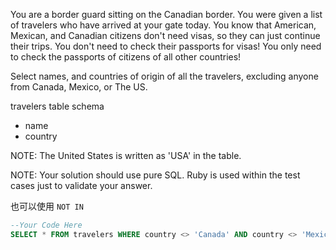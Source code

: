 You are a border guard sitting on the Canadian border. You were given a list of travelers who have arrived at your gate today. You know that American, Mexican, and Canadian citizens don't need visas, so they can just continue their trips. You don't need to check their passports for visas! You only need to check the passports of citizens of all other countries!

Select names, and countries of origin of all the travelers, excluding anyone from Canada, Mexico, or The US.

travelers table schema

- name
- country

NOTE: The United States is written as 'USA' in the table.

NOTE: Your solution should use pure SQL. Ruby is used within the test cases just to validate your answer.



也可以使用 `NOT IN`
```sql
--Your Code Here
SELECT * FROM travelers WHERE country <> 'Canada' AND country <> 'Mexico' AND country <> 'USA'
```